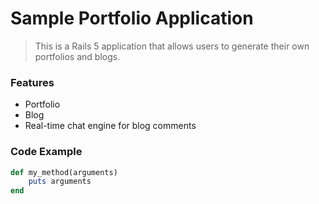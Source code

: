 # Sample Portfolio Application

> This is a Rails 5 application that allows users to generate their own portfolios and blogs.

### Features

- Portfolio
- Blog
- Real-time chat engine for blog comments

### Code Example

```ruby
def my_method(arguments)
    puts arguments
end
```